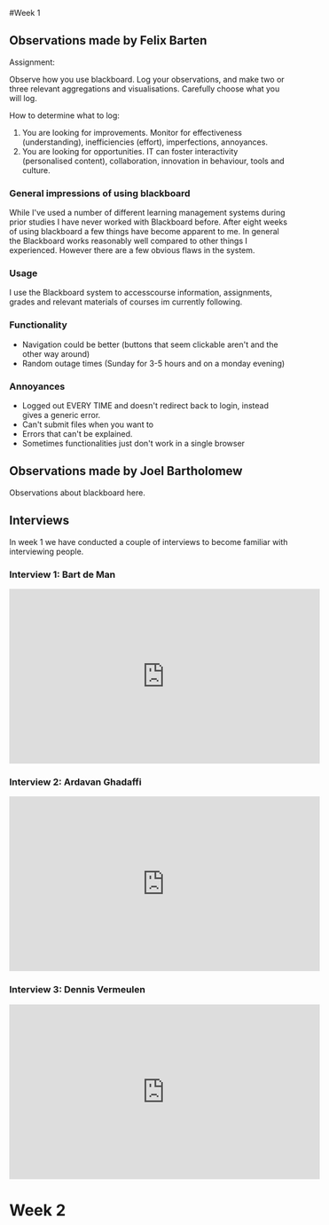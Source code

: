 #Week 1

## Observations made by Felix Barten

Assignment: 

Observe how you use blackboard. Log your observations, and make two or three relevant aggregations and visualisations. Carefully choose what you will log.

How to determine what to log:

1. You are looking for improvements. Monitor for effectiveness (understanding), inefficiencies (effort), imperfections, annoyances.
2. You are looking for opportunities. IT can foster interactivity (personalised content), collaboration, innovation in behaviour, tools and culture. 

### General impressions of using blackboard

While I've used a number of different learning management systems during prior studies I have never worked with Blackboard before. After eight weeks of using blackboard a few things have become apparent to me. In general the Blackboard works reasonably well compared to other things I experienced. However there are a few obvious flaws in the system. 

### Usage 

I use the Blackboard system to accesscourse information, assignments, grades and relevant materials of courses im currently following. 

### Functionality

* Navigation could be better (buttons that seem clickable aren't and the other way around)
* Random outage times (Sunday for 3-5 hours and on a monday evening)

### Annoyances

* Logged out EVERY TIME and doesn't redirect back to login, instead gives a generic error.
* Can't submit files when you want to 
* Errors that can't be explained. 
* Sometimes functionalities just don't work in a single browser

## Observations made by Joel Bartholomew

Observations about blackboard here. 

## Interviews 

In week 1 we have conducted a couple of interviews to become familiar with interviewing people. 

### Interview 1: Bart de Man 

<iframe width="560" height="315" src="https://www.youtube.com/embed/X-UbnzS6HSI" frameborder="0" allowfullscreen></iframe>

### Interview 2: Ardavan Ghadaffi

<iframe width="560" height="315" src="https://www.youtube.com/embed/WdcoNdIzUR4" frameborder="0" allowfullscreen></iframe>

### Interview 3: Dennis Vermeulen

<iframe width="560" height="315" src="https://www.youtube.com/embed/IS7C3cLwzCo" frameborder="0" allowfullscreen></iframe>

# Week 2

